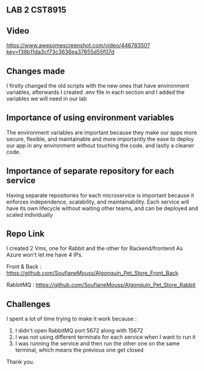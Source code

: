 ## LAB 2 CST8915

## Video
https://www.awesomescreenshot.com/video/44678350?key=f38b11da3cf73c3636ea37855d55f07d

## Changes made
I firstly changed the old scripts with the new ones that have environment variables, afterwards I created .env file in each section and I added the variables we will need in our lab

## Importance of using environment variables
The environment variables are important because they make our apps more secure, flexible, and maintainable and more importantly the ease to deploy our app in any environment without touching the code. and lastly a cleaner code.

## Importance of separate repository for each service
Having separate repositories for each microservice is important because it enforces independence, scalability, and maintainability.
Each service will have its own lifecycle without waiting other teams, and can be deployed and scaled individually

## Repo Link
I created 2 Vms, one for Rabbit and the other for Backend/frontend
As Azure won't let me have 4 IPs.

Front & Back : https://github.com/SoufianeMouss/Algonquin_Pet_Store_Front_Back

RabbitMQ : https://github.com/SoufianeMouss/Algonquin_Pet_Store_Rabbit

## Challenges
I spent a lot of time trying to make it work because : 
1. I didn't open RabbitMQ port 5672 along with 15672
2. I was not using different terminals for each service when I want to run it
3. I was running the service and then run the other one on the same terminal, which means the previous one get closed

Thank you.